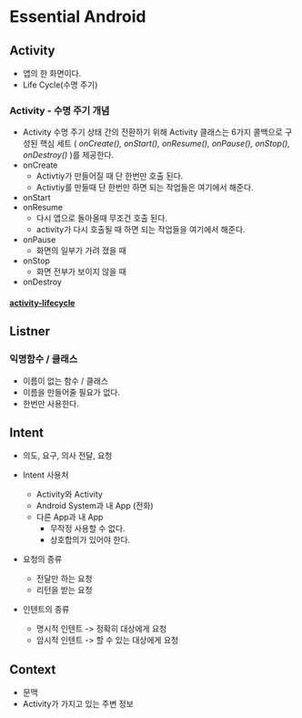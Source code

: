 # Essential Android

## Activity
- 앱의 한 화면이다.
- Life Cycle(수명 주기)

### Activity - 수명 주기 개념
- Activity 수명 주기 상태 간의 전환하기 위해 Activity 클래스는 6가지 콜백으로 구성된 핵심 세트
( _onCreate(), onStart(), onResume(), onPause(), onStop(), onDestroy()_ )를 제공한다.
- onCreate 
  - Activtiy가 만들어질 때 단 한번만 호출 된다.
  - Activtiy를 만들때 단 한번만 하면 되는 작업들은 여기에서 해준다.
- onStart
- onResume
  - 다시 앱으로 돌아올때 무조건 호출 된다.
  - activity가 다시 호출될 때 하면 되는 작업들을 여기에서 해준다.
- onPause
  - 화면의 일부가 가려 졌을 때
- onStop 
  - 화면 전부가 보이지 않을 때
- onDestroy
#### [activity-lifecycle](https://developer.android.com/guide/components/activities/activity-lifecycle)

## Listner

### 익명함수 / 클래스
- 이름이 없는 함수 / 클래스
- 이름을 만들어줄 필요가 없다.
- 한번만 사용한다.

## Intent
- 의도, 요구, 의사 전달, 요청
- Intent 사용처
  - Activity와 Activity
  - Android System과 내 App (전화)
  - 다른 App과 내 App 
    - 무작정 사용할 수 없다.
    - 상호합의가 있어야 한다.
- 요청의 종류
  - 전달만 하는 요청
  - 리턴을 받는 요청

- 인텐트의 종류
  - 명시적 인텐트 -> 정확히 대상에게 요청
  - 암시적 인텐트 -> 할 수 있는 대상에게 요청

## Context
- 문맥
- Activity가 가지고 있는 주변 정보
